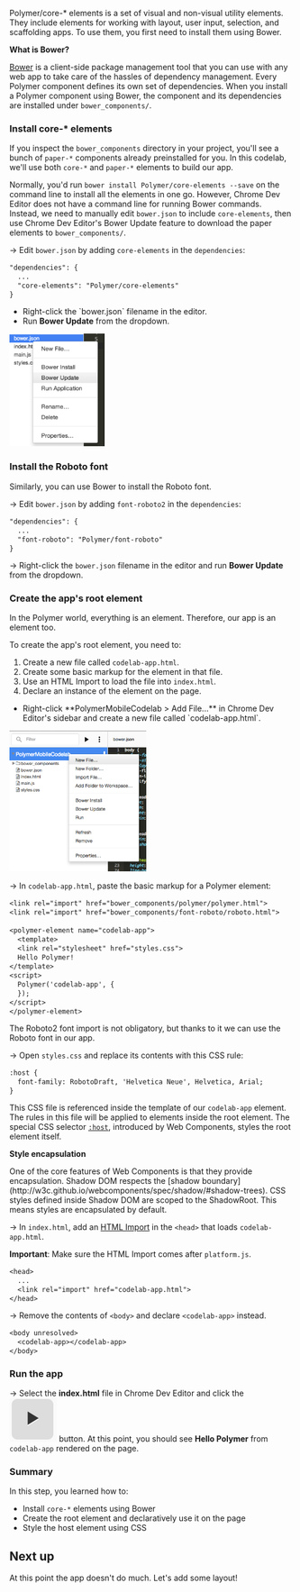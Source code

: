 <toc-element></toc-element>

Polymer/core-* elements is a set of visual and non-visual utility elements. 
They include elements for working with layout, user input, selection, and scaffolding apps.
To use them, you first need to install them using Bower.

<aside class="callout">
  <b>What is Bower?</b>
  <p><a href="http://bower.io/">Bower</a> is a client-side package management tool that you can use with any web app to take care of the hassles of dependency management. Every Polymer component defines its own set of dependencies. When you install a Polymer component using Bower, the component and its dependencies are installed under <code>bower_components/</code>.
</p>
</aside>

### Install core-* elements

If you inspect the `bower_components` directory in your project, you'll see a bunch of `paper-*` components already preinstalled for you. In this codelab, we'll use both `core-*` and `paper-*` elements to build our app.

Normally, you'd run `bower install Polymer/core-elements --save` on the command line to
install all the elements in one go.
However, Chrome Dev Editor does not have a command line for running Bower commands.
Instead, we need to manually edit `bower.json` to include `core-elements`,
then use Chrome Dev Editor's Bower Update feature to
download the paper elements to `bower_components/`.

&rarr; Edit `bower.json` by adding `core-elements` in the `dependencies`:

    "dependencies": {
      ...
      "core-elements": "Polymer/core-elements"
    }

<div class="stepbystep">
  <ul>
    <li>Right-click the `bower.json` filename in the editor.</li>
    <li>Run <b>Bower Update</b> from the dropdown.</li>
  </ul>
  <div>
    <img src="img/s2-bowerupdate.png" style="height:200px;">
  </div>
</div>

### Install the Roboto font

Similarly, you can use Bower to install the Roboto font.

&rarr; Edit `bower.json` by adding `font-roboto2` in the `dependencies`:

    "dependencies": {
      ...
      "font-roboto": "Polymer/font-roboto"
    }

&rarr; Right-click the `bower.json` filename in the editor and run **Bower Update** from the dropdown.

### Create the app's root element

In the Polymer world, everything is an element. Therefore, our app is an element too.

To create the app's root element, you need to:

1. Create a new file called `codelab-app.html`.
2. Create some basic markup for the element in that file.
3. Use an HTML Import to load the file into `index.html`.
4. Declare an instance of the element on the page.

<div class="stepbystep">
  <ul>
    <li>Right-click **PolymerMobileCodelab > Add File...**
        in Chrome Dev Editor's sidebar and create a new file
        called `codelab-app.html`.</li>
  </ul>
  <div>
    <img src="img/s2-newfile.png" style="height:250px;">
  </div>
</div>

&rarr; In `codelab-app.html`, paste the basic markup for a Polymer element:

    <link rel="import" href="bower_components/polymer/polymer.html">
    <link rel="import" href="bower_components/font-roboto/roboto.html">

    <polymer-element name="codelab-app">
      <template>
      <link rel="stylesheet" href="styles.css">
      Hello Polymer!
    </template>
    <script>
      Polymer('codelab-app', {
      });
    </script>
    </polymer-element>

The Roboto2 font import is not obligatory,
but thanks to it we can use the Roboto font in our app.

&rarr; Open `styles.css` and replace its contents with this CSS rule:

    :host {
      font-family: RobotoDraft, 'Helvetica Neue', Helvetica, Arial;
    }

This CSS file is referenced inside the template of our `codelab-app` element. The rules in this file will be applied to elements inside the root element. The special CSS selector [`:host`](http://www.html5rocks.com/en/tutorials/webcomponents/shadowdom-201/#toc-style-host), introduced by Web Components, styles the root element itself.

<aside class="callout">
  <b>Style encapsulation</b>
  <p>One of the core features of Web Components is that they provide encapsulation.
  Shadow DOM respects the [shadow boundary](http://w3c.github.io/webcomponents/spec/shadow/#shadow-trees).
  CSS styles defined inside Shadow DOM are scoped to the ShadowRoot. This means styles are encapsulated by default.
  </p>
</aside>


&rarr; In `index.html`, add an [HTML Import](http://www.polymer-project.org/platform/html-imports.html) in the `<head>` that loads `codelab-app.html`.

**Important**: Make sure the HTML Import comes after `platform.js`.

    <head>
      ...
      <link rel="import" href="codelab-app.html">
    </head>

&rarr; Remove the contents of `<body>` and declare `<codelab-app>` instead.

    <body unresolved>
      <codelab-app></codelab-app>
    </body>


### Run the app

&rarr; Select the **index.html** file in Chrome Dev Editor and
click the <img src="img/runbutton.png" class="icon"> button.
At this point, you should see **Hello Polymer** from `codelab-app` rendered on the page.

### Summary

In this step, you learned how to:

- Install `core-*` elements using Bower
- Create the root element and declaratively use it on the page
- Style the host element using CSS

## Next up

At this point the app doesn't do much. Let's add some layout!
